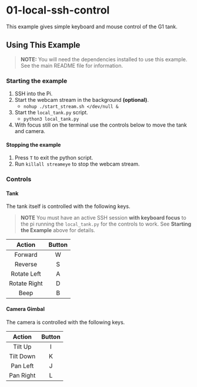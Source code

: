# 01-local-ssh-control

This example gives simple keyboard and mouse control of the G1 tank.

## Using This Example

> **NOTE:** You will need the dependencies installed to use this example. See the main README file for information.

### Starting the example
1. SSH into the Pi.
2. Start the webcam stream in the background **(optional)**.
    - `nohup ./start_stream.sh </dev/null &`
3. Start the `local_tank.py` script.
    - `python3 local_tank.py`
4. With focus still on the terminal use the controls below to move the tank and camera.

#### Stopping the example
1. Press `T` to exit the python script.
2. Run `killall streameye` to stop the webcam stream.

### Controls

#### Tank
The tank itself is controlled with the following keys.

> **NOTE** You must have an active SSH session **with keyboard focus** to the pi running the `local_tank.py` for the controls to work. See **Starting the Example** above for details.

|    Action    | Button |
|:------------:|:------:|
|    Forward   |    W   |
|    Reverse   |    S   |
|  Rotate Left |    A   |
| Rotate Right |    D   |
| Beep         |    B   |

#### Camera Gimbal

The camera is controlled with the following keys.

|   Action  | Button |
|:---------:|:------:|
|  Tilt Up  |    I   |
| Tilt Down |    K   |
|  Pan Left |    J   |
| Pan Right |    L   |
